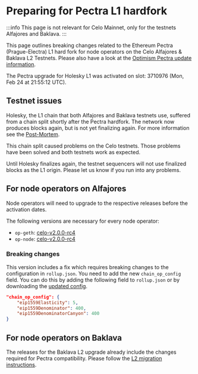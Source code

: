 # Preparing for Pectra L1 hardfork

:::info
This page is not relevant for Celo Mainnet, only for the testnets Alfajores and Baklava.
:::

This page outlines breaking changes related to the Ethereum Pectra (Prague-Electra) L1 hard fork for node operators on the Celo Alfajores & Baklava L2 Testnets. Please also have a look at the [Optimism Pectra update information](https://docs.optimism.io/notices/pectra-changes).

The Pectra upgrade for Holesky L1 was activated on slot: 3710976 (Mon, Feb 24 at 21:55:12 UTC).

## Testnet issues

Holesky, the L1 chain that both Alfajores and Baklava testnets use, suffered from a chain split shortly after the Pectra hardfork. The network now produces blocks again, but is not yet finalizing again. For more information see the [Post-Mortem](https://github.com/ethereum/pm/blob/master/Pectra/holesky-postmortem.md).

This chain split caused problems on the Celo testnets. Those problems have been solved and both testnets work as expected.

Until Holesky finalizes again, the testnet sequencers will not use finalized blocks as the L1 origin. Please let us know if you run into any problems.

## For node operators on Alfajores

Node operators will need to upgrade to the respective releases before the activation dates.

The following versions are necessary for every node operator:

* `op-geth`: [celo-v2.0.0-rc4](https://github.com/celo-org/op-geth/releases/tag/celo-v2.0.0-rc4)
* `op-node`: [celo-v2.0.0-rc4](https://github.com/celo-org/optimism/releases/tag/celo-v2.0.0-rc4)

### Breaking changes

This version includes a fix which requires breaking changes to the configuration in `rollup.json`. You need to add the new `chain_op_config` field. You can do this by adding the following field to `rollup.json` or by downloading the [updated config](https://storage.googleapis.com/cel2-rollup-files/alfajores/rollup.json).

```json
"chain_op_config": {
	"eip1559Elasticity": 5,
	"eip1559Denominator": 400,
	"eip1559DenominatorCanyon": 400
}
```

## For node operators on Baklava

The releases for the Baklava L2 upgrade already include the changes required for Pectra compatibility. Please follow the [L2 migration instructions](./l2-migration.md).
